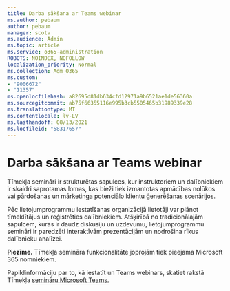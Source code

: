 ```yaml
---
title: Darba sākšana ar Teams webinar
ms.author: pebaum
author: pebaum
manager: scotv
ms.audience: Admin
ms.topic: article
ms.service: o365-administration
ROBOTS: NOINDEX, NOFOLLOW
localization_priority: Normal
ms.collection: Adm_O365
ms.custom:
- "9006672"
- "11357"
ms.openlocfilehash: a82695d81db634cfd12971a9b6521ae1de56360a
ms.sourcegitcommit: ab75f66355116e995b3cb5505465b31989339e28
ms.translationtype: MT
ms.contentlocale: lv-LV
ms.lasthandoff: 08/13/2021
ms.locfileid: "58317657"
---
```

# <a name="getting-started-with-teams-webinars"></a>Darba sākšana ar Teams webinar

Tīmekļa semināri ir strukturētas sapulces, kur instruktoriem un dalībniekiem ir skaidri saprotamas lomas, kas bieži tiek izmantotas apmācības nolūkos vai pārdošanas un mārketinga potenciālo klientu ģenerēšanas scenārijos.

Pēc lietojumprogrammu iestatīšanas organizācijā lietotāji var plānot tīmeklītājus un reģistrēties dalībniekiem. Atšķirībā no tradicionālajām sapulcēm, kurās ir daudz diskusiju un uzdevumu, lietojumprogrammu semināri ir paredzēti interaktīvām prezentācijām un nodrošina rīkus dalībnieku analīzei.

**Piezīme.** Tīmekļa semināra funkcionalitāte joprojām tiek pieejama Microsoft 365 nomniekiem. 

Papildinformāciju par to, kā iestatīt un Teams webinars, skatiet rakstā Tīmekļa [semināru Microsoft Teams.](https://docs.microsoft.com/microsoftteams/set-up-webinars)